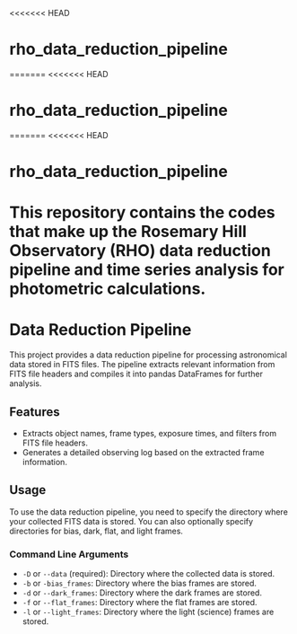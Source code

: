 <<<<<<< HEAD
# rho_data_reduction_pipeline
=======
<<<<<<< HEAD
# rho_data_reduction_pipeline
=======
<<<<<<< HEAD
# rho_data_reduction_pipeline
This repository contains the codes that make up the Rosemary Hill Observatory (RHO) data reduction pipeline and time series analysis for photometric calculations.
=======
# Data Reduction Pipeline

This project provides a data reduction pipeline for processing astronomical data stored in FITS files. The pipeline extracts relevant information from FITS file headers and compiles it into pandas DataFrames for further analysis.

## Features

- Extracts object names, frame types, exposure times, and filters from FITS file headers.
- Generates a detailed observing log based on the extracted frame information.

## Usage

To use the data reduction pipeline, you need to specify the directory where your collected FITS data is stored. You can also optionally specify directories for bias, dark, flat, and light frames.

### Command Line Arguments

- `-D` or `--data` (required): Directory where the collected data is stored.
- `-b` or `-bias_frames`: Directory where the bias frames are stored.
- `-d` or `--dark_frames`: Directory where the dark frames are stored.
- `-f` or `--flat_frames`: Directory where the flat frames are stored.
- `-l` or `--light_frames`: Directory where the light (science) frames are stored.

